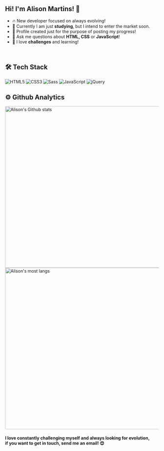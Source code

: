 ## Hi! I'm Alison Martins! 👋

- 🔥 New developer focused on always evolving!
- 📍 Currently I am just <b>studying</b>, but I intend to enter the market soon.
- 🎯 Profile created just for the purpose of posting my progress!
- 💬 Ask me questions about <b>HTML, CSS</b> or <b>JavaScript</b>!
- 🧠 I love <b>challenges</b> and learning!

<br>

## 🛠️ Tech Stack

<div style="display: inline-block">
  <img align="center" alt="HTML5" src="https://img.shields.io/badge/HTML5-E34F26?style=for-the-badge&logo=html5&logoColor=white">
  <img align="center" alt="CSS3" src="https://img.shields.io/badge/CSS3-1572B6?style=for-the-badge&logo=css3&logoColor=white">
  <img align="center" alt="Sass" src="https://img.shields.io/badge/Sass-CC6699?style=for-the-badge&logo=sass&logoColor=white">
  <img align="center" alt="JavaScript" src="https://img.shields.io/badge/JavaScript-323330?style=for-the-badge&logo=javascript&logoColor=F7DF1E">
  <img align="center" alt="jQuery" src="https://img.shields.io/badge/jQuery-0769AD?style=for-the-badge&logo=jquery&logoColor=white">
</div>

<br>

## ⚙️ Github Analytics

<img width="530em" src="https://github-readme-stats.vercel.app/api?username=devgmartins&show_icons=true&theme=dark" alt="Alison's Github stats">
<img width="530em" src="https://github-readme-stats.vercel.app/api/top-langs/?username=devgmartins&layout=compact&theme=dark" alt="Alison's most langs">

<br>

#### I love constantly challenging myself and always looking for evolution, <br> if you want to get in touch, send me an email! 😊
